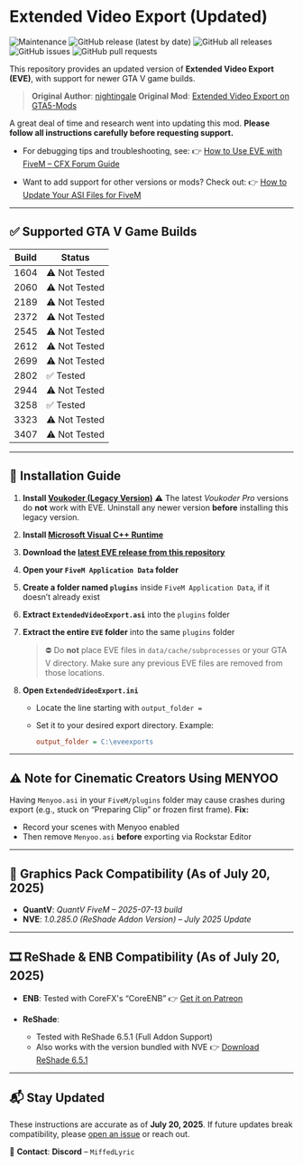 # Extended Video Export (Updated)
![Maintenance](https://img.shields.io/maintenance/yes/2025)
![GitHub release (latest by date)](https://img.shields.io/github/v/release/MiffedLyric559/EVE-FiveM)
![GitHub all releases](https://img.shields.io/github/downloads/MiffedLyric559/EVE-FiveM/total)
![GitHub issues](https://img.shields.io/github/issues/MiffedLyric559/EVE-FiveM)
![GitHub pull requests](https://img.shields.io/github/issues-pr/MiffedLyric559/EVE-FiveM)

This repository provides an updated version of **Extended Video Export (EVE)**, with support for newer GTA V game builds.

> **Original Author**: [nightingale](https://www.gta5-mods.com/users/nightingale)
> **Original Mod**: [Extended Video Export on GTA5-Mods](https://www.gta5-mods.com/scripts/extended-video-export)

A great deal of time and research went into updating this mod.
**Please follow all instructions carefully before requesting support.**

* For debugging tips and troubleshooting, see:
  👉 [How to Use EVE with FiveM – CFX Forum Guide](https://forum.cfx.re/t/how-to-use-extended-video-export-eve-fivem/2581771)

* Want to add support for other versions or mods? Check out:
  👉 [How to Update Your ASI Files for FiveM](https://forum.cfx.re/t/how-to-make-a-res-file-and-update-your-asi-files/5090038)

---

## ✅ Supported GTA V Game Builds

| Build | Status        |
| ----- | ------------- |
| 1604  | ⚠️ Not Tested |
| 2060  | ⚠️ Not Tested |
| 2189  | ⚠️ Not Tested |
| 2372  | ⚠️ Not Tested |
| 2545  | ⚠️ Not Tested |
| 2612  | ⚠️ Not Tested |
| 2699  | ⚠️ Not Tested |
| 2802  | ✅ Tested      |
| 2944  | ⚠️ Not Tested |
| 3258  | ✅ Tested      |
| 3323  | ⚠️ Not Tested |
| 3407  | ⚠️ Not Tested |

---

## 🔧 Installation Guide

1. **Install [Voukoder (Legacy Version)](https://www.mediafire.com/file/btntwuf69c55gag/voukoder.msi/file)**
   ⚠️ The latest *Voukoder Pro* versions do **not** work with EVE. Uninstall any newer version **before** installing this legacy version.

2. **Install [Microsoft Visual C++ Runtime](https://aka.ms/vs/17/release/vc_redist.x64.exe)**

3. **Download the [latest EVE release from this repository](https://github.com/MiffedLyric559/EVE-FiveM/releases/latest)**

4. **Open your `FiveM Application Data` folder**

5. **Create a folder named `plugins`** inside `FiveM Application Data`, if it doesn’t already exist

6. **Extract `ExtendedVideoExport.asi`** into the `plugins` folder

7. **Extract the entire `EVE` folder** into the same `plugins` folder

   > ⛔️ Do **not** place EVE files in `data/cache/subprocesses` or your GTA V directory. Make sure any previous EVE files are removed from those locations.

8. **Open `ExtendedVideoExport.ini`**

   * Locate the line starting with `output_folder =`
   * Set it to your desired export directory. Example:

     ```ini
     output_folder = C:\eveexports
     ```

---

## ⚠️ Note for Cinematic Creators Using MENYOO

Having `Menyoo.asi` in your `FiveM/plugins` folder may cause crashes during export (e.g., stuck on “Preparing Clip” or frozen first frame).
**Fix:**

* Record your scenes with Menyoo enabled
* Then remove `Menyoo.asi` **before** exporting via Rockstar Editor

---

## 🎨 Graphics Pack Compatibility (As of July 20, 2025)

* **QuantV**: *QuantV FiveM – 2025-07-13 build*
* **NVE**: *1.0.285.0 (ReShade Addon Version) – July 2025 Update*

---

## 🎞️ ReShade & ENB Compatibility (As of July 20, 2025)

* **ENB**: Tested with CoreFX's “CoreENB”
  👉 [Get it on Patreon](https://www.patreon.com/c/crxhvrd/home)

* **ReShade**:

  * Tested with ReShade 6.5.1 (Full Addon Support)
  * Also works with the version bundled with NVE
    👉 [Download ReShade 6.5.1](https://reshade.me/downloads/ReShade_Setup_6.5.1_Addon.exe)

---

## 📬 Stay Updated

These instructions are accurate as of **July 20, 2025**.
If future updates break compatibility, please [open an issue](https://github.com/MiffedLyric559/EVE-FiveM/issues) or reach out.

📩 **Contact**:
**Discord** – `MiffedLyric`
